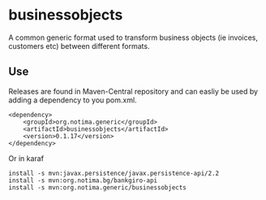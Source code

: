 # businessobjects
A common generic format used to transform business objects (ie invoices, customers etc) between different formats.

## Use

Releases are found in Maven-Central repository and can easliy be used by adding a dependency to you pom.xml.

    <dependency>
        <groupId>org.notima.generic</groupId>
        <artifactId>businessobjects</artifactId>
        <version>0.1.17</version>
    </dependency>

Or in karaf

	install -s mvn:javax.persistence/javax.persistence-api/2.2
	install -s mvn:org.notima.bg/bankgiro-api
	install -s mvn:org.notima.generic/businessobjects
	
